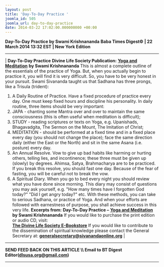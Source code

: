 ```yaml
---
layout: post
title: 'Day-To-Day Practice '
joomla_id: 505
joomla_url: day-to-day-practice
date: 2014-03-22 17:02:00.000000000 +00:00
---
```

**Day-To-Day Practice by Swami Krishnananda**
**Baba Times Digest© | 22 March 2014 13:32 EST | New York Edition**
* * *
| 
**Day-To-Day Practice**
**Divine Life Society Publication:** [**Yoga and Meditation**](http://www.dlshq.org/messages/yogamed.htm#practice) **by Swami Krishnananda**
This is almost a complete outline of the essentials of the practice of Yoga. But, when you actually begin to practice it, you will find it is very difficult. So, you have to be very honest in your pursuit. Swami Sivananda taught us that Sadhana has three prongs, like a Trisula (trident):
1. A Daily Routine of Practice. Have a fixed procedure of practice every day. One must keep fixed hours and discipline his personality. In daily routine, three items should be very important:
  1. JAPA - chanting some Mantra over and over to maintain the same consciousness (this is often useful when meditation is difficult);
  2. STUDY - reading scriptures or texts on Yoga, e.g. Upanishads, Bhagavadgita, The Sermon on the Mount, The Imitation of Christ;
  3. MEDITATION - should be performed at a fixed time and in a fixed place every day (you should not change the place); face the same direction daily (either the East or the North) and sit in the same Asana (i.e. posture) every day.
1. An Annual Resolve. Vow to give up bad habits like harming or hurting others, telling lies, and incontinence; these three must be given up (slowly) by degrees. Ahimsa, Satya, Brahmacharya are to be practiced. If you break this resolve, you should fast one day. Because of the fear of fasting, you will be careful not to break the vow.
1. A Spiritual Diary. When you go to bed every night you should review what you have done since morning. This diary may consist of questions you may ask yourself, e.g. "How many times have I forgotten God today?" "Did I get angry today?" etc.
With these methods, you can take to serious Sadhana, or practice of Yoga. And when your efforts are followed with earnestness of purpose, you shall achieve success in this very life.
**Excerpts from:**
**Day-To-Day Practice –** [**Yoga and Meditation**](http://www.dlshq.org/messages/yogamed.htm#practice) **by Swami Krishnananda**
If you would like to purchase the print edition or audio CD, visit:   
 [**The Divine Life Society E-Bookstore**](http://www.dlshq.org/cgi-bin/store/commerce.cgi?category=krishnananda&cart_id=1394930528.401)
If you would like to contribute to the dissemination of spiritual knowledge please contact the General Secretary at:
**[generalsecretary@sivanandaonline.org](mailto:generalsecretary@sivanandaonline.org)**
 |
* * *
**SEND FEED BACK ON THIS ARTICLE \\\ Email to BT Digest Editor[](mailto:dlsusa.org@gmail.com?subject=DLS%20Posts)(dlsusa.org@gmail.com)**
* * *
